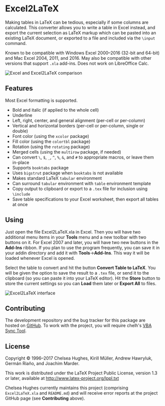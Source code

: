 # Excel2LaTeX
Making tables in LaTeX can be tedious, especially if some columns are calculated.
This converter allows you to write a table in Excel instead, and export the current selection as LaTeX markup
which can be pasted into an existing LaTeX document, or exported to a file and included via the `\input` command.

Known to be compatible with Windows Excel 2000&ndash;2016 (32-bit and 64-bit) and Mac Excel 2004, 2011, and 2016.
May also be compatible with other versions that support `.xla` add-ins. Does not work on LibreOffice Calc.

![Excel and Excel2LaTeX comparison](https://i.imgur.com/UNKCihT.png)

## Features
Most Excel formatting is supported.
 * Bold and italic (if applied to the whole cell)
 * Underline
 * Left, right, center, and general alignment (per-cell or per-column)
 * Vertical and horizontal borders (per-cell or per-column, single or double)
 * Font color (using the `xcolor` package)
 * Fill color (using the `colortbl` package)
 * Rotation (using the `rotating` package)
 * Merged cells (using the `multirow` package, if needed)
 * Can convert `\`, `$`, `_`, `^`, `%`, `&`, and `#` to appropriate macros, or leave them in-place
 * Supports `booktabs` package
 * Uses `bigstrut` package when `booktabs` is not available
 * Makes standard LaTeX `tabular` environment
 * Can surround `tabular` environment with `table` environment template
 * Copy output to clipboard or export to a `.tex` file for inclusion using `\include`
 * Save table specifications to your Excel worksheet, then export all tables at once

## Using
Just open the file Excel2LaTeX.xla in Excel. Then you will have two additional 
menu items in your **Tools** menu and a new toolbar with two buttons on it. For 
Excel 2007 and later, you will have two new buttons in the **Add-Ins** ribbon. If 
you plan to use the program frequently, you can save it in your addin directory 
and add it with **Tools**&rarr;**Add-Ins**. This way it will be loaded whenever Excel is 
opened.

Select the table to convert and hit the button **Convert Table to LaTeX**. You 
will be given the option to save the result to a `.tex` file, or send it to the clipboard 
(so you can paste it into your LaTeX editor). Hit the **Store** button to store the 
current settings so you can **Load** them later or **Export All** to files.

![Excel2LaTeX interface](https://i.imgur.com/EK88upo.png)

## Contributing
The development repository and the bug tracker for this package are hosted on
[GitHub](https://github.com/krlmlr/Excel2LaTeX). To work with the project, you
will require chelh's [VBA Sync Tool](https://github.com/chelh/VBASync). 

## License
Copyright &copy; 1996&ndash;2017 Chelsea Hughes, Kirill Müller, Andrew Hawryluk,
Germán Riaño, and Joachim Marder.

This work is distributed under the LaTeX Project Public License, version 1.3
or later, available at http://www.latex-project.org/lppl.txt

Chelsea Hughes currently maintains this project (comprising `Excel2LaTeX.xla`
and `README.md`) and will receive error reports at the project GitHub page
(see **Contributing** above).
